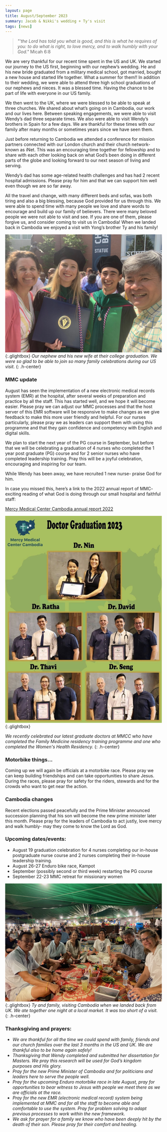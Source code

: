 ```yaml
---
layout: page
title: August/September 2023
summary: Jacob & Nikki's wedding + Ty's visit
tags: [news]
---
```


>*"‘the Lord has told you what is good, and this is what he requires of you: to do what is right, to love mercy, and to walk humbly with your God."* Micah 6:8

We are very thankful for our recent time spent in the US and UK. We started our journey to the US first, beginning with our nephew’s wedding. He and his new bride graduated from a military medical school, got married, bought a new house and started life together. What a summer for them!! In addition to their wedding, we were able to attend three high school graduations of our nephews and nieces. It was a blessed time. Having the chance to be part of life with everyone in our US family.

We then went to the UK, where we were blessed to be able to speak at three churches. We shared about what’s going on in Cambodia, our work and our lives here. Between speaking engagements, we were able to visit Wendy’s dad three separate times. We also were able to visit Wendy’s brothers in Spain for a few days. We are thankful for these times with our family after many months or sometimes years since we have seen them. 

Just before returning to Cambodia we attended a conference for mission partners connected with our London church and their church network- known as iNet.  This was an encouraging time together for fellowship and to share with each other looking back on what God’s been doing in different parts of the globe and looking forward to our next season of living and serving. 

Wendy’s dad has some age-related health challenges and has had 2 recent hospital admissions. Please pray for him and that we can support him well even though we are so far away. 

All the travel and change, with many different beds and sofas, was both tiring and also a big blessing, because God provided for us through this. We were able to spend time with many people we love and share words to encourage and build up our family of believers. There were many beloved people we were not able to visit and see. If you are one of them, please forgive us, and consider coming to visit us in Cambodia! When we landed back in Cambodia we enjoyed a visit with Yong’s brother Ty and his family!

[![Jacob n Nikki](/assets/images/2023-Aug/Jacob-Nikki.jpg)](/assets/images/2023-Aug/Jacob-Nikki.jpg){:.glightbox}
*Our nephew and his new wife at their college graduation. We were so glad to be able to join so many family celebrations during our US visit.*
{: .h-center}

### MMC update ###
August has seen the implementation of a new electronic medical records system (EMR) at the hospital, after several weeks of preparation and practice by all the staff. This has started well, and we hope it will become easier. Please pray we can adjust our MMC processes and that the host server of this EMR software will be responsive to make changes as we give feedback to make this more user friendly and helpful. For our nurses particularly, please pray we as leaders can support them with using this programme and that they gain confidence and competency with English and digital skills. 

We plan to start the next year of the PG course in September, but before that we will be celebrating a graduation of 4 nurses who completed the 1 year post graduate (PG) course and for 2 senior nurses who have completed leadership training. Pray this will be a joyful celebration, encouraging and inspiring for our team. 

While Wendy has been away, we have recruited 1 new nurse- praise God for him. 

In case you missed this, here’s a link to the 2022 annual report of MMC- exciting reading of what God is doing through our small hospital and faithful staff:

[Mercy Medical Center Cambodia annual report 2022](https://click.mlsend.com/link/c/YT0yMjgxMjcyNDgwNzc1NTM5OTkyJmM9dzBuNCZlPTMzMiZiPTExODkwMTkyNDMmZD1jNmk1cTNs.AccxhgP6gfk-tv8zdoz2JOsCpiIkCGiIeEvTitFZm7k)

[![MMC graduation](/assets/images/2023-Aug/MMC-graduation.jpg)](/assets/images/2023-Aug/MMC-graduation.jpg){:.glightbox}

*We recently celebrated our latest graduate doctors at MMCC who have completed the Family Medicine residency training programme and one who completed the Women's Health Residency.*
{: .h-center}

### Motorbike things… ###

Coming up we will again be officials at a motorbike race. Please pray we can keep building friendships and can take opportunities to share Jesus. During the races, please pray for safety for the riders, stewards and for the crowds who want to get near the action. 

### Cambodia changes ###

Recent elections passed peacefully and the Prime Minister announced succession planning that his son will become the new prime minister later this month. Please pray for the leaders of Cambodia to act justly, love mercy and walk humbly- may they come to know the Lord as God.  

### Upcoming dates/events: ###

- August 19 graduation celebration for 4 nurses completing our in-house postgraduate nurse course and 2 nurses completing their in-house leadership training.  
- August 26-27 Enduro bike race, Kampot
- September (possibly second or third week) restarting the PG course 
- September 22-23 MMC retreat for missionary women

[![Ty & Family](/assets/images/2023-Aug/Ty-family.jpg)](/assets/images/2023-Aug/Ty-family.jpg){:.glightbox}
*Ty and family, visiting Cambodia when we landed back from UK. We ate together one night at a local market. It was too short of a visit.*
{: .h-center}

### Thanksgiving and prayers: ###

- *We are thankful for all the time we could spend with family, friends and our church families over the last 3 months in the US and UK. We are thankful also to be home again safely!*
- *Thanksgiving that Wendy completed and submitted her dissertation for Masters. We pray this research will be used for God’s kingdom purposes and His glory.*
- *Pray for the new Prime Minister of Cambodia and for politicians and leaders here to serve the people well.*
- *Pray for the upcoming Enduro motorbike race in late August, pray for opportunities to bear witness to Jesus with people we meet there as we are officials at the race.*
- *Pray for the new EMR (electronic medical record) system being implemented at MMC and for all the staff to become able and comfortable to use the system. Pray for problem solving to adapt previous processes to work within the new framework.*
- *We ask for prayer for a family we know who have been deeply hit by the death of their son. Please pray for their comfort and healing.*
